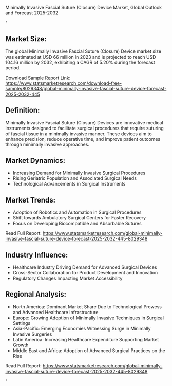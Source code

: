 Minimally Invasive Fascial Suture (Closure) Device Market, Global Outlook and Forecast 2025-2032

"<h2>Market Size:</h2>
<p>The global Minimally Invasive Fascial Suture (Closure) Device market size was estimated at USD 66 million in 2023 and is projected to reach USD 104.16 million by 2032, exhibiting a CAGR of 5.20% during the forecast period.</p>
<p>Download Sample Report Link: <a href='https://www.statsmarketresearch.com/download-free-sample/8029348/global-minimally-invasive-fascial-suture-device-forecast-2025-2032-445'>https://www.statsmarketresearch.com/download-free-sample/8029348/global-minimally-invasive-fascial-suture-device-forecast-2025-2032-445</a></p>

<h2>Definition:</h2>
<p>Minimally Invasive Fascial Suture (Closure) Devices are innovative medical instruments designed to facilitate surgical procedures that require suturing of fascial tissue in a minimally invasive manner. These devices aim to enhance precision, reduce operative time, and improve patient outcomes through minimally invasive approaches.</p>

<h2>Market Dynamics:</h2>
<ul>
<li>Increasing Demand for Minimally Invasive Surgical Procedures</li>
<li>Rising Geriatric Population and Associated Surgical Needs</li>
<li>Technological Advancements in Surgical Instruments</li>
</ul>

<h2>Market Trends:</h2>
<ul>
<li>Adoption of Robotics and Automation in Surgical Procedures</li>
<li>Shift towards Ambulatory Surgical Centers for Faster Recovery</li>
<li>Focus on Developing Biocompatible and Absorbable Sutures</li>
</ul>
<p>Read Full Report: <a href='https://www.statsmarketresearch.com/global-minimally-invasive-fascial-suture-device-forecast-2025-2032-445-8029348'>https://www.statsmarketresearch.com/global-minimally-invasive-fascial-suture-device-forecast-2025-2032-445-8029348</a></p>

<h2>Industry Influence:</h2>
<ul>
<li>Healthcare Industry Driving Demand for Advanced Surgical Devices</li>
<li>Cross-Sector Collaboration for Product Development and Innovation</li>
<li>Regulatory Changes Impacting Market Accessibility</li>
</ul>

<h2>Regional Analysis:</h2>
<ul>
<li>North America: Dominant Market Share Due to Technological Prowess and Advanced Healthcare Infrastructure</li>
<li>Europe: Growing Adoption of Minimally Invasive Techniques in Surgical Settings</li>
<li>Asia-Pacific: Emerging Economies Witnessing Surge in Minimally Invasive Surgeries</li>
<li>Latin America: Increasing Healthcare Expenditure Supporting Market Growth</li>
<li>Middle East and Africa: Adoption of Advanced Surgical Practices on the Rise</li>
</ul>
<p>Read Full Report: <a href='https://www.statsmarketresearch.com/global-minimally-invasive-fascial-suture-device-forecast-2025-2032-445-8029348'>https://www.statsmarketresearch.com/global-minimally-invasive-fascial-suture-device-forecast-2025-2032-445-8029348</a></p>"

